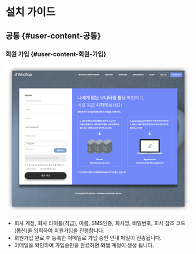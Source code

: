 # 설치 가이드

## 공통 {#user-content-공통}

### 회원 가입 {#user-content-회원-가입}

[![190](https://github.com/jinronara/IntegratedManual/raw/master/images/190.png)](https://github.com/jinronara/IntegratedManual/blob/master/images/190.png)

* 회사 계정, 회사 타이틀\(직급\), 이름, SMS인증, 회사명, 비밀번호, 회사 참조 코드\(옵션\)을 입력하여 회원가입을 진행합니다.
* 회원가입 완료 후 등록한 이메일로 가입 승인 안내 메일이 전송됩니다.
* 이메일을 확인하여 가입승인을 완료하면 와탭 계정이 생성 됩니다.

